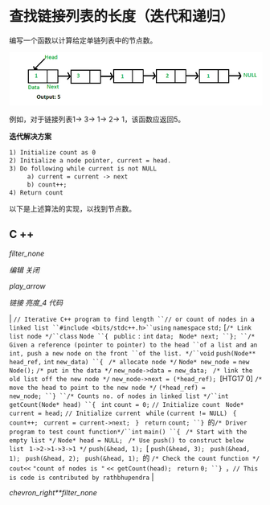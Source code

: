 # 查找链接列表的长度（迭代和递归）

编写一个函数以计算给定单链列表中的节点数。

[![linkedlist_find_length](img/e38a7cce1aae90394ef3ebc5cd8323c1.png)](https://media.geeksforgeeks.org/wp-content/cdn-uploads/gq/2015/03/Linkedlist_find_length.png)

例如，对于链接列表1-> 3-> 1-> 2-> 1，该函数应返回5。

**迭代解决方案**

```
1) Initialize count as 0 
2) Initialize a node pointer, current = head.
3) Do following while current is not NULL
     a) current = current -> next
     b) count++;
4) Return count 
```

以下是上述算法的实现，以找到节点数。

## C ++

*filter_none*

*编辑*
*关闭*

*play_arrow*

*链接*
*亮度_4*
*代码*

| `// Iterative C++ program to find length ``// or count of nodes in a linked list ``#include <bits/stdc++.h>``using` `namespace` `std;` [`/* Link list node */``class` `Node ``{ ` `public` `:` `int` `data; ` `Node* next; ``}; ``/* Given a reference (pointer to pointer) to the head ``of a list and an int, push a new node on the front ``of the list. */``void` `push(Node** head_ref,` `int` `new_data) ``{ ` `/* allocate node */` `Node* new_node =` `new` `Node();` `/* put in the data */` `new_node->data = new_data; ` `/* link the old list off the new node */` `new_node->next = (*head_ref); `[HTG17 0]  `/* move the head to point to the new node */` `(*head_ref) = new_node; ``} ``/* Counts no. of nodes in linked list */``int` `getCount(Node* head) ``{ ` `int` `count = 0;` `// Initialize count ` `Node* current = head;` `// Initialize current ` `while` `(current != NULL) ` `{ ` `count++; ` `current = current->next; ` `} ` `return` `count; ``} `的`/* Driver program to test count function*/``int` `main() ``{ ` `/* Start with the empty list */` `Node* head = NULL; ` `/* Use push() to construct below list ` `1->2->1->3->1 */` `push(&head, 1); `[ `push(&head, 3); ` `push(&head, 1); ` `push(&head, 2); ` `push(&head, 1); `的 `/* Check the count function */` `cout<<` `"count of nodes is "` `<< getCount(head); ` `return` `0; ``} `，`// This is code is contributed by rathbhupendra` |

*chevron_right**filter_none*